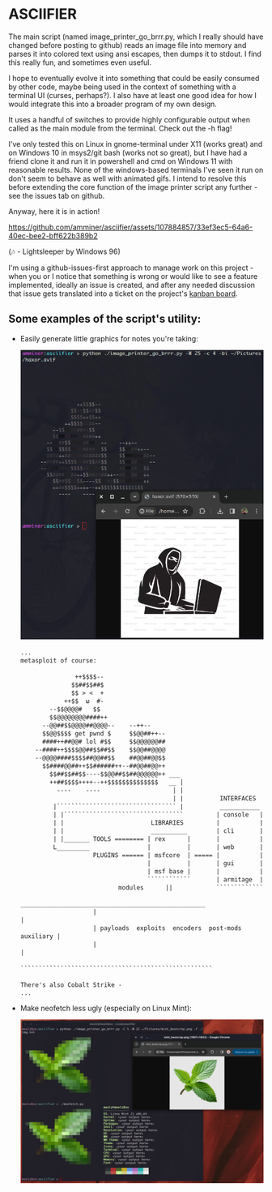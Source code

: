 # ASCIIFIER

The main script (named image_printer_go_brrr.py, which I really should have changed before posting to github)
reads an image file into memory and parses it into colored text using ansi escapes,
then dumps it to stdout. I find this really fun, and sometimes even useful.

I hope to eventually evolve it into something that could be easily consumed
by other code, maybe being used in the context of something with a terminal
UI (curses, perhaps?). I also have at least one good idea for how I would
integrate this into a broader program of my own design.

It uses a handful of switches to provide highly configurable output when called
as the main module from the terminal. Check out the -h flag!

I've only tested this on Linux in gnome-terminal under X11 (works great) and on Windows 10
in msys2/git bash (works not so great), but I have had a friend
clone it and run it in powershell and cmd on Windows 11 with reasonable results.
None of the windows-based terminals I've seen it run on don't seem to behave as well with
animated gifs. I intend to resolve this before extending the core function of the image printer
script any further - see the issues tab on github.

Anyway, here it is in action!

https://github.com/amminer/asciifier/assets/107884857/33ef3ec5-64a6-40ec-bee2-bff622b389b2

(🎶 - Lightsleeper by Windows 96)

I'm using a github-issues-first approach to manage work on this project - when you or I
notice that something is wrong or would like to see a feature implemented, ideally an
issue is created, and after any needed discussion that issue gets translated into a
ticket on the project's [kanban board](https://github.com/users/amminer/projects/1).

## Some examples of the script's utility:

* Easily generate little graphics for notes you're taking:

  ![program being used to generate a haxor guy](readme-images/haxor.png)

  ```
  ...
  metasploit of course:

                 ++$$$$--
                $$##$$##$
                $$ > <  +
              ++$$  ω  #-
          --$$@@@@#   $$
          $$@@@@@@@@####++
        --@@##$$@@@@##@@@@--    --++--
        $$@@$$$$ get pwnd $     $$@@##++--
        ####++##@@# lol #$$     $$@@@@@@##
      --####++$$$$@@##$$##$$    $$@@##@@@@
      --@@@@####$$$$##@@##$$    ##@@##@@$$
        $$####@@##++$$######++--##@@##@@++
          $$##$$##$$----$$@@##$$##@@@@@@++ ___
          ++##$$$$++++--++$$$$$$$$$$$$$$   __ |
            ----    ----                    | |
                                            | |          INTERFACES
           |````````````````````````````````` |          ___________
           | |`````````````````````````````````         | console   |
           | |                        LIBRARIES         |           |
           | |                        __________        | cli       |
           | |_______ TOOLS ======== | rex      |       |           |
           L_________                |          |       | web       |
                      PLUGINS ====== | msfcore  | ===== |           |
                                     |          |       | gui       |
                                     | msf base |       |           |
                                     ````````````       | armitage  |
                             modules      ||            `````````````
                       ___________________________________________________
                      |                                                   |
                      | payloads  exploits  encoders  post-mods auxiliary |
                      |                                                   |
                      `````````````````````````````````````````````````````

  There's also Cobalt Strike -
  ...
  ```

* Make neofetch less ugly (especially on Linux Mint):

  ![output of neofetch patched with the output from this program](readme-images/meofetch.png)

